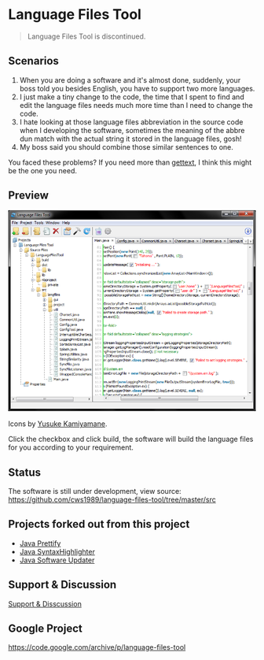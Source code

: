 # Language Files Tool #

> Language Files Tool is discontinued.

## Scenarios ##
  1. When you are doing a software and it's almost done, suddenly, your boss told you besides English, you have to support two more languages.
  1. I just make a tiny change to the code, the time that I spent to find and edit the language files needs much more time than I need to change the code.
  1. I hate looking at those language files abbreviation in the source code when I developing the software, sometimes the meaning of the abbre dun match with the actual string it stored in the language files, gosh!
  1. My boss said you should combine those similar sentences to one.

You faced these problems? If you need more than [gettext](http://www.gnu.org/s/gettext/), I think this might be the one you need.

## Preview ##
![ScreenShot](https://raw.githubusercontent.com/cws1989/language-files-tool/wiki/ScreenShot.png)

Icons by [Yusuke Kamiyamane](http://p.yusukekamiyamane.com/).

Click the checkbox and click build, the software will build the language files for you according to your requirement.

## Status ##
The software is still under development, view source: https://github.com/cws1989/language-files-tool/tree/master/src

## Projects forked out from this project ##
  * [Java Prettify](https://github.com/cws1989/java-prettify/)
  * [Java SyntaxHighlighter](https://github.com/cws1989/java-syntax-highlighter/)
  * [Java Software Updater](https://github.com/cws1989/software-updater)

## Support & Discussion ##
[Support & Disscussion](http://groups.google.com/group/language-files-tool)

## Google Project ##
https://code.google.com/archive/p/language-files-tool
